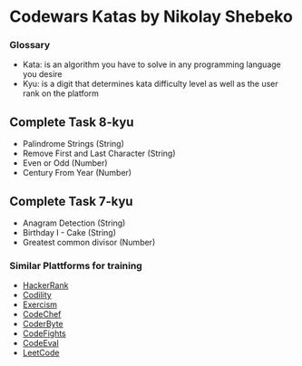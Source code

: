 <h1>Codewars Katas by Nikolay Shebeko</h1>

### Glossary

- Kata: is an algorithm you have to solve in any programming language you desire
- Kyu: is a digit that determines kata difficulty level as well as the user rank on the platform

## Complete Task 8-kyu

- Palindrome Strings (String)
- Remove First and Last Character (String)
- Even or Odd (Number)
- Century From Year (Number)

## Complete Task 7-kyu

- Anagram Detection (String)
- Birthday I - Cake (String)
- Greatest common divisor (Number)

### Similar Plattforms for training

- [HackerRank](https://www.hackerrank.com)
- [Codility](https://codility.com)
- [Exercism](http://exercism.io)
- [CodeChef](https://www.codechef.com)
- [CoderByte](https://coderbyte.com)
- [CodeFights](https://codefights.com)
- [CodeEval](https://www.codeeval.com)
- [LeetCode](https://leetcode.com)
